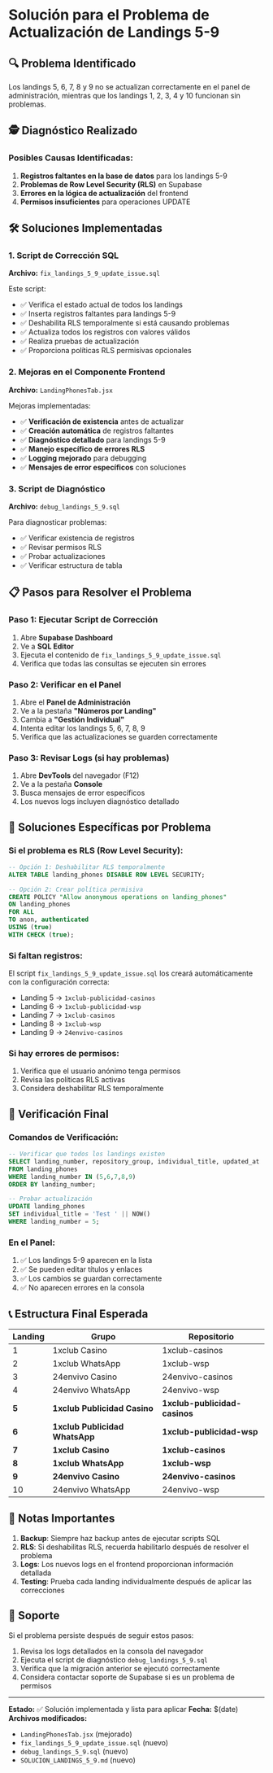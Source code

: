 # Solución para el Problema de Actualización de Landings 5-9

## 🔍 Problema Identificado

Los landings 5, 6, 7, 8 y 9 no se actualizan correctamente en el panel de administración, mientras que los landings 1, 2, 3, 4 y 10 funcionan sin problemas.

## 🕵️ Diagnóstico Realizado

### Posibles Causas Identificadas:

1. **Registros faltantes en la base de datos** para los landings 5-9
2. **Problemas de Row Level Security (RLS)** en Supabase
3. **Errores en la lógica de actualización** del frontend
4. **Permisos insuficientes** para operaciones UPDATE

## 🛠️ Soluciones Implementadas

### 1. Script de Corrección SQL

**Archivo:** `fix_landings_5_9_update_issue.sql`

Este script:
- ✅ Verifica el estado actual de todos los landings
- ✅ Inserta registros faltantes para landings 5-9
- ✅ Deshabilita RLS temporalmente si está causando problemas
- ✅ Actualiza todos los registros con valores válidos
- ✅ Realiza pruebas de actualización
- ✅ Proporciona políticas RLS permisivas opcionales

### 2. Mejoras en el Componente Frontend

**Archivo:** `LandingPhonesTab.jsx`

Mejoras implementadas:
- ✅ **Verificación de existencia** antes de actualizar
- ✅ **Creación automática** de registros faltantes
- ✅ **Diagnóstico detallado** para landings 5-9
- ✅ **Manejo específico de errores RLS**
- ✅ **Logging mejorado** para debugging
- ✅ **Mensajes de error específicos** con soluciones

### 3. Script de Diagnóstico

**Archivo:** `debug_landings_5_9.sql`

Para diagnosticar problemas:
- ✅ Verificar existencia de registros
- ✅ Revisar permisos RLS
- ✅ Probar actualizaciones
- ✅ Verificar estructura de tabla

## 📋 Pasos para Resolver el Problema

### Paso 1: Ejecutar Script de Corrección

1. Abre **Supabase Dashboard**
2. Ve a **SQL Editor**
3. Ejecuta el contenido de `fix_landings_5_9_update_issue.sql`
4. Verifica que todas las consultas se ejecuten sin errores

### Paso 2: Verificar en el Panel

1. Abre el **Panel de Administración**
2. Ve a la pestaña **"Números por Landing"**
3. Cambia a **"Gestión Individual"**
4. Intenta editar los landings 5, 6, 7, 8, 9
5. Verifica que las actualizaciones se guarden correctamente

### Paso 3: Revisar Logs (si hay problemas)

1. Abre **DevTools** del navegador (F12)
2. Ve a la pestaña **Console**
3. Busca mensajes de error específicos
4. Los nuevos logs incluyen diagnóstico detallado

## 🔧 Soluciones Específicas por Problema

### Si el problema es RLS (Row Level Security):

```sql
-- Opción 1: Deshabilitar RLS temporalmente
ALTER TABLE landing_phones DISABLE ROW LEVEL SECURITY;

-- Opción 2: Crear política permisiva
CREATE POLICY "Allow anonymous operations on landing_phones" 
ON landing_phones 
FOR ALL 
TO anon, authenticated
USING (true) 
WITH CHECK (true);
```

### Si faltan registros:

El script `fix_landings_5_9_update_issue.sql` los creará automáticamente con la configuración correcta:

- Landing 5 → `1xclub-publicidad-casinos`
- Landing 6 → `1xclub-publicidad-wsp`
- Landing 7 → `1xclub-casinos`
- Landing 8 → `1xclub-wsp`
- Landing 9 → `24envivo-casinos`

### Si hay errores de permisos:

1. Verifica que el usuario anónimo tenga permisos
2. Revisa las políticas RLS activas
3. Considera deshabilitar RLS temporalmente

## 🧪 Verificación Final

### Comandos de Verificación:

```sql
-- Verificar que todos los landings existen
SELECT landing_number, repository_group, individual_title, updated_at 
FROM landing_phones 
WHERE landing_number IN (5,6,7,8,9) 
ORDER BY landing_number;

-- Probar actualización
UPDATE landing_phones 
SET individual_title = 'Test ' || NOW() 
WHERE landing_number = 5;
```

### En el Panel:

1. ✅ Los landings 5-9 aparecen en la lista
2. ✅ Se pueden editar títulos y enlaces
3. ✅ Los cambios se guardan correctamente
4. ✅ No aparecen errores en la consola

## 📞 Estructura Final Esperada

| Landing | Grupo | Repositorio |
|---------|-------|-------------|
| 1 | 1xclub Casino | 1xclub-casinos |
| 2 | 1xclub WhatsApp | 1xclub-wsp |
| 3 | 24envivo Casino | 24envivo-casinos |
| 4 | 24envivo WhatsApp | 24envivo-wsp |
| **5** | **1xclub Publicidad Casino** | **1xclub-publicidad-casinos** |
| **6** | **1xclub Publicidad WhatsApp** | **1xclub-publicidad-wsp** |
| **7** | **1xclub Casino** | **1xclub-casinos** |
| **8** | **1xclub WhatsApp** | **1xclub-wsp** |
| **9** | **24envivo Casino** | **24envivo-casinos** |
| 10 | 24envivo WhatsApp | 24envivo-wsp |

## 🚨 Notas Importantes

1. **Backup**: Siempre haz backup antes de ejecutar scripts SQL
2. **RLS**: Si deshabilitas RLS, recuerda habilitarlo después de resolver el problema
3. **Logs**: Los nuevos logs en el frontend proporcionan información detallada
4. **Testing**: Prueba cada landing individualmente después de aplicar las correcciones

## 📧 Soporte

Si el problema persiste después de seguir estos pasos:

1. Revisa los logs detallados en la consola del navegador
2. Ejecuta el script de diagnóstico `debug_landings_5_9.sql`
3. Verifica que la migración anterior se ejecutó correctamente
4. Considera contactar soporte de Supabase si es un problema de permisos

---

**Estado:** ✅ Solución implementada y lista para aplicar
**Fecha:** $(date)
**Archivos modificados:** 
- `LandingPhonesTab.jsx` (mejorado)
- `fix_landings_5_9_update_issue.sql` (nuevo)
- `debug_landings_5_9.sql` (nuevo)
- `SOLUCION_LANDINGS_5_9.md` (nuevo)